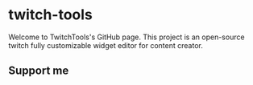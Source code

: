 # twitch-tools

Welcome to TwitchTools's GitHub page. This project is an open-source twitch fully customizable widget editor for content creator.

## Support me


